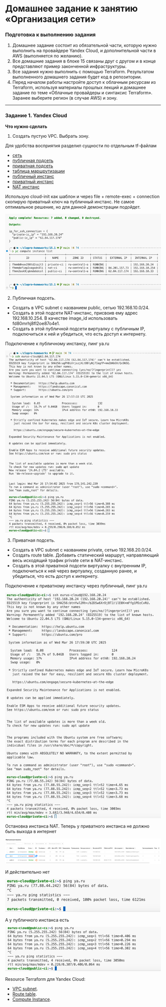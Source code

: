 # Домашнее задание к занятию «Организация сети»

### Подготовка к выполнению задания

1. Домашнее задание состоит из обязательной части, которую нужно выполнить на провайдере Yandex Cloud, и дополнительной части в AWS (выполняется по желанию). 
2. Все домашние задания в блоке 15 связаны друг с другом и в конце представляют пример законченной инфраструктуры.  
3. Все задания нужно выполнить с помощью Terraform. Результатом выполненного домашнего задания будет код в репозитории. 
4. Перед началом работы настройте доступ к облачным ресурсам из Terraform, используя материалы прошлых лекций и домашнее задание по теме «Облачные провайдеры и синтаксис Terraform». Заранее выберите регион (в случае AWS) и зону.

---
### Задание 1. Yandex Cloud 

**Что нужно сделать**

1. Создать пустую VPC. Выбрать зону.

Для удобства восприятия разделил сущности по отдельным tf-файлам

- [сеть](https://github.com/littlelucidlynx/clopro-homeworks/blob/main/15.1/vpc.tf)
- [публичная подсеть](https://github.com/littlelucidlynx/clopro-homeworks/blob/main/15.1/subnet_public.tf)
- [приватная подсеть](https://github.com/littlelucidlynx/clopro-homeworks/blob/main/15.1/subnet_private.tf)
- [таблица маршрутизации](https://github.com/littlelucidlynx/clopro-homeworks/blob/main/15.1/route_table.tf)
- [публичный инстанс](https://github.com/littlelucidlynx/clopro-homeworks/blob/main/15.1/compute_instance_public.tf)
- [приватный инстанс](https://github.com/littlelucidlynx/clopro-homeworks/blob/main/15.1/compute_instance_private.tf)
- [NAT инстанс](https://github.com/littlelucidlynx/clopro-homeworks/blob/main/15.1/compute_instance_nat.tf)

Использую cloud-init как шаблон и через file + remote-exec + connection скопирую приватный ключ на публичный инстанс. Не самое оптимальное решение, но для данной демонстрации подойдет.

![Image alt](https://github.com/littlelucidlynx/clopro-homeworks/blob/main/15.1/Screen/terraform_apply_yc_list.png)

2. Публичная подсеть.

 - Создать в VPC subnet с названием public, сетью 192.168.10.0/24.
 - Создать в этой подсети NAT-инстанс, присвоив ему адрес 192.168.10.254. В качестве image_id использовать fd80mrhj8fl2oe87o4e1.
 - Создать в этой публичной подсети виртуалку с публичным IP, подключиться к ней и убедиться, что есть доступ к интернету.

Подключение к публичному инстансу, пинг ya.ru

![Image_alt](https://github.com/littlelucidlynx/clopro-homeworks/blob/main/15.1/Screen/public_ssh_ping.png)

3. Приватная подсеть.
 - Создать в VPC subnet с названием private, сетью 192.168.20.0/24.
 - Создать route table. Добавить статический маршрут, направляющий весь исходящий трафик private сети в NAT-инстанс.
 - Создать в этой приватной подсети виртуалку с внутренним IP, подключиться к ней через виртуалку, созданную ранее, и убедиться, что есть доступ к интернету.

Подключение к приватному инстансу через публичный, пинг ya.ru

![Image alt](https://github.com/littlelucidlynx/clopro-homeworks/blob/main/15.1/Screen/private_ssh_ping.png)

Остановка инстанса NAT. Теперь у приватного инстанса не должно быть выхода в интернет

![Image alt](https://github.com/littlelucidlynx/clopro-homeworks/blob/main/15.1/Screen/nat_stopped.png)

И действительно нет

![Image alt](https://github.com/littlelucidlynx/clopro-homeworks/blob/main/15.1/Screen/private_without_nat.png)

А у публичного инстанса есть

![Image alt](https://github.com/littlelucidlynx/clopro-homeworks/blob/main/15.1/Screen/public_without_nat.png)

Resource Terraform для Yandex Cloud:

- [VPC subnet](https://registry.terraform.io/providers/yandex-cloud/yandex/latest/docs/resources/vpc_subnet).
- [Route table](https://registry.terraform.io/providers/yandex-cloud/yandex/latest/docs/resources/vpc_route_table).
- [Compute Instance](https://registry.terraform.io/providers/yandex-cloud/yandex/latest/docs/resources/compute_instance).